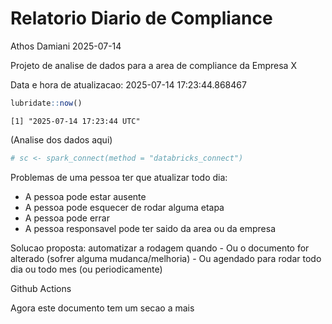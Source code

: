 # Relatorio Diario de Compliance
Athos Damiani
2025-07-14

Projeto de analise de dados para a area de compliance da Empresa X

Data e hora de atualizacao: 2025-07-14 17:23:44.868467

``` r
lubridate::now()
```

    [1] "2025-07-14 17:23:44 UTC"

(Analise dos dados aqui)

``` r
# sc <- spark_connect(method = "databricks_connect")
```

Problemas de uma pessoa ter que atualizar todo dia:

-   A pessoa pode estar ausente
-   A pessoa pode esquecer de rodar alguma etapa
-   A pessoa pode errar
-   A pessoa responsavel pode ter saido da area ou da empresa

Solucao proposta: automatizar a rodagem quando - Ou o documento for
alterado (sofrer alguma mudanca/melhoria) - Ou agendado para rodar todo
dia ou todo mes (ou periodicamente)

Github Actions

Agora este documento tem um secao a mais
